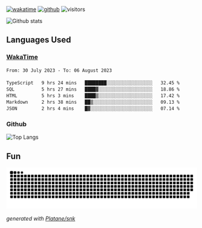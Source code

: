 [![wakatime](https://wakatime.com/badge/user/82c377cd-a54c-404c-b7df-177b313ca539.svg)](https://wakatime.com/@82c377cd-a54c-404c-b7df-177b313ca539)
[![github](https://img.shields.io/github/followers/xinthose?logo=github&style=plastic)](https://github.com/alanhamlett?tab=followers)
![visitors](https://visitor-badge.glitch.me/badge?page_id=xinthose&left_color=green&right_color=red)

![Github stats](https://github-readme-stats.vercel.app/api?username=xinthose&show_icons=true&theme=radical&count_private=true)

## Languages Used

### [WakaTime](https://wakatime.com/)
<!--START_SECTION:waka-->

```txt
From: 30 July 2023 - To: 06 August 2023

TypeScript   9 hrs 24 mins   ████████░░░░░░░░░░░░░░░░░   32.45 %
SQL          5 hrs 27 mins   ████▓░░░░░░░░░░░░░░░░░░░░   18.86 %
HTML         5 hrs 3 mins    ████▒░░░░░░░░░░░░░░░░░░░░   17.42 %
Markdown     2 hrs 38 mins   ██▒░░░░░░░░░░░░░░░░░░░░░░   09.13 %
JSON         2 hrs 4 mins    █▓░░░░░░░░░░░░░░░░░░░░░░░   07.14 %
```

<!--END_SECTION:waka-->

### Github

![Top Langs](https://github-readme-stats.vercel.app/api/top-langs/?username=xinthose)

## Fun
![github contribution grid snake animation](https://raw.githubusercontent.com/xinthose/xinthose/output/github-contribution-grid-snake.svg)

_generated with [Platane/snk](https://github.com/Platane/snk)_
